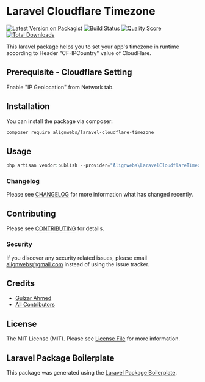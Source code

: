 # Laravel Cloudflare Timezone

[![Latest Version on Packagist](https://img.shields.io/packagist/v/alignwebs/laravel-cloudflare-timezone.svg?style=flat-square)](https://packagist.org/packages/alignwebs/laravel-cloudflare-timezone)
[![Build Status](https://img.shields.io/travis/alignwebs/laravel-cloudflare-timezone/master.svg?style=flat-square)](https://travis-ci.org/alignwebs/laravel-cloudflare-timezone)
[![Quality Score](https://img.shields.io/scrutinizer/g/alignwebs/laravel-cloudflare-timezone.svg?style=flat-square)](https://scrutinizer-ci.com/g/alignwebs/laravel-cloudflare-timezone)
[![Total Downloads](https://img.shields.io/packagist/dt/alignwebs/laravel-cloudflare-timezone.svg?style=flat-square)](https://packagist.org/packages/alignwebs/laravel-cloudflare-timezone)

This laravel package helps you to set your app's timezone in runtime according to Header "CF-IPCountry" value of CloudFlare.

## Prerequisite - Cloudflare Setting

Enable "IP Geolocation" from Network tab.

## Installation

You can install the package via composer:

```bash
composer require alignwebs/laravel-cloudflare-timezone
```

## Usage

``` php
php artisan vendor:publish --provider="Alignwebs\LaravelCloudflareTimezone\LaravelCloudflareTimezoneServiceProvider" --tag=config
```

### Changelog

Please see [CHANGELOG](CHANGELOG.md) for more information what has changed recently.

## Contributing

Please see [CONTRIBUTING](CONTRIBUTING.md) for details.

### Security

If you discover any security related issues, please email alignwebs@gmail.com instead of using the issue tracker.

## Credits

- [Gulzar Ahmed](https://github.com/alignwebs)
- [All Contributors](../../contributors)

## License

The MIT License (MIT). Please see [License File](LICENSE.md) for more information.

## Laravel Package Boilerplate

This package was generated using the [Laravel Package Boilerplate](https://laravelpackageboilerplate.com).
